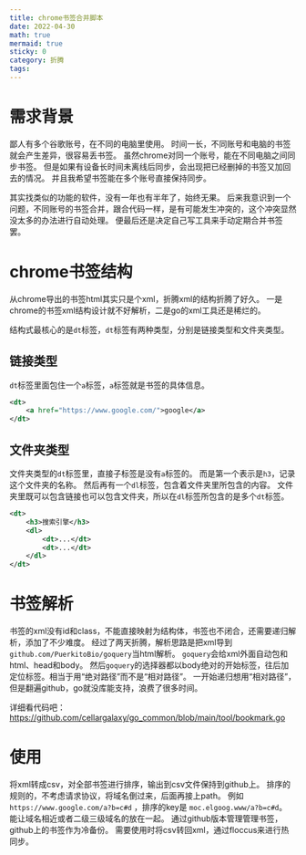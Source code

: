 ```yaml
---
title: chrome书签合并脚本
date: 2022-04-30
math: true
mermaid: true
sticky: 0
category: 折腾
tags:
---
```


# 需求背景

鄙人有多个谷歌账号，在不同的电脑里使用。
时间一长，不同账号和电脑的书签就会产生差异，很容易丢书签。
虽然chrome对同一个账号，能在不同电脑之间同步书签。
但是如果有设备长时间未离线后同步，会出现把已经删掉的书签又加回去的情况。
并且我希望书签能在多个账号直接保持同步。

其实找类似的功能的软件，没有一年也有半年了，始终无果。
后来我意识到一个问题，不同账号的书签合并，跟合代码一样，是有可能发生冲突的，这个冲突显然没太多的办法进行自动处理。
便最后还是决定自己写工具来手动定期合并书签罢。

# chrome书签结构

从chrome导出的书签html其实只是个xml，折腾xml的结构折腾了好久。
一是chrome的书签xml结构设计就不好解析，二是go的xml工具还是稀烂的。

结构式最核心的是`dt`标签，`dt`标签有两种类型，分别是链接类型和文件夹类型。

## 链接类型

`dt`标签里面包住一个`a`标签，`a`标签就是书签的具体信息。

```xml
<dt>
    <a href="https://www.google.com/">google</a>
</dt>
```

## 文件夹类型

文件夹类型的`dt`标签里，直接子标签是没有`a`标签的。 
而是第一个表示是`h3`，记录这个文件夹的名称。 
然后再有一个`dl`标签，包含着文件夹里所包含的内容。
文件夹里既可以包含链接也可以包含文件夹，所以在`dl`标签所包含的是多个`dt`标签。

```xml
<dt>
    <h3>搜索引擎</h3>
    <dl>
        <dt>...</dt>
        <dt>...</dt>
    </dl>
</dt>
```

# 书签解析

书签的xml没有id和class，不能直接映射为结构体，书签也不闭合，还需要递归解析，添加了不少难度。
经过了两天折腾，解析思路是把xml导到`github.com/PuerkitoBio/goquery`当html解析。
`goquery`会给xml外面自动包和html、head和body。
然后`goquery`的选择器都以body绝对的开始标签，往后加定位标签。相当于用“绝对路径”而不是“相对路径”。
一开始递归想用“相对路径”，但是翻遍github，go就没库能支持，浪费了很多时间。

详细看代码吧：https://github.com/cellargalaxy/go_common/blob/main/tool/bookmark.go

# 使用

将xml转成csv，对全部书签进行排序，输出到csv文件保持到github上。
排序的规则的，不考虑请求协议，将域名倒过来，后面再接上path。
例如`https://www.google.com/a?b=c#d` ，排序的key是 `moc.elgoog.www/a?b=c#d`。
能让域名相近或者二级三级域名的放在一起。
通过github版本管理管理书签，github上的书签作为冷备份。
需要使用时将csv转回xml，通过floccus来进行热同步。